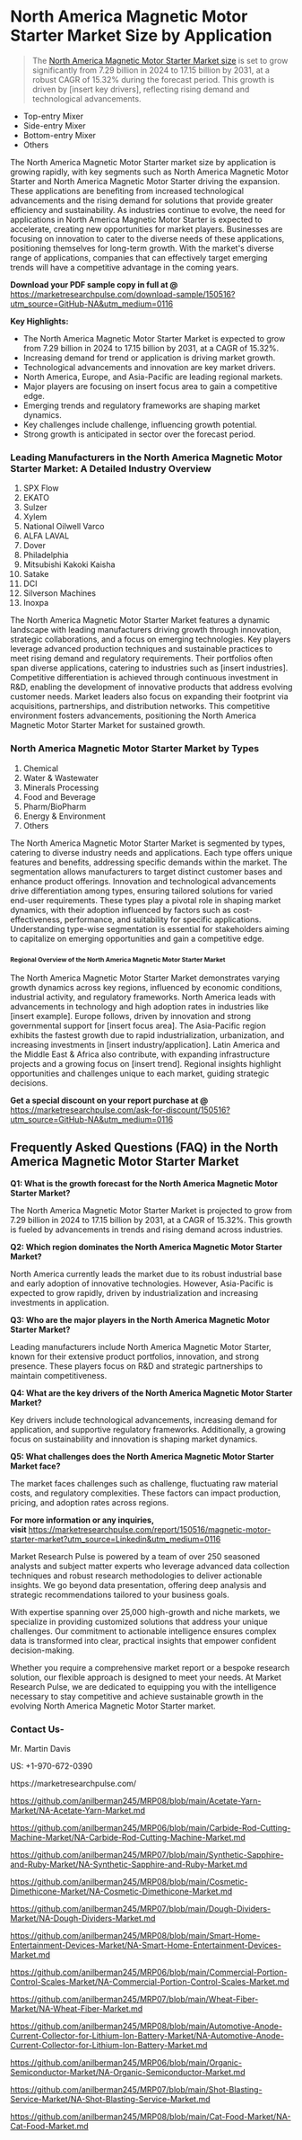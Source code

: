 <h1>North America Magnetic Motor Starter Market&nbsp;Size by Application</h1><blockquote><p>The <a href="https://marketresearchpulse.com/download-sample/150516?utm_source=GitHub-NA&amp;utm_medium=0116">North America Magnetic Motor Starter Market size</a> is set to grow significantly from 7.29 billion in 2024 to 17.15 billion by 2031, at a robust CAGR of 15.32% during the forecast period. This growth is driven by [insert key drivers], reflecting rising demand and technological advancements.</p></blockquote><ul><li>Top-entry Mixer<li> Side-entry Mixer<li> Bottom-entry Mixer<li> Others</li></ul><p>The North America Magnetic Motor Starter market size by application is growing rapidly, with key segments such as North America Magnetic Motor Starter and North America Magnetic Motor Starter driving the expansion. These applications are benefiting from increased technological advancements and the rising demand for solutions that provide greater efficiency and sustainability. As industries continue to evolve, the need for applications in North America Magnetic Motor Starter is expected to accelerate, creating new opportunities for market players. Businesses are focusing on innovation to cater to the diverse needs of these applications, positioning themselves for long-term growth. With the market's diverse range of applications, companies that can effectively target emerging trends will have a competitive advantage in the coming years.</p><p><strong>Download your PDF sample copy in full at @ </strong><a href="https://marketresearchpulse.com/download-sample/150516?utm_source=GitHub-NA&amp;utm_medium=0116">https://marketresearchpulse.com/download-sample/150516?utm_source=GitHub-NA&amp;utm_medium=0116</a></p><p><strong>Key Highlights: </strong></p><ul><li>The North America Magnetic Motor Starter Market is expected to grow from 7.29 billion in 2024 to 17.15 billion by 2031, at a CAGR of 15.32%.</li><li>Increasing demand for trend or application is driving market growth.</li><li>Technological advancements and innovation are key market drivers.</li><li>North America, Europe, and Asia-Pacific are leading regional markets.</li><li>Major players are focusing on insert focus area to gain a competitive edge.</li><li>Emerging trends and regulatory frameworks are shaping market dynamics.</li><li>Key challenges include challenge, influencing growth potential.</li><li>Strong growth is anticipated in sector over the forecast period.</li></ul><h3>Leading Manufacturers in the North America Magnetic Motor Starter Market: A Detailed Industry Overview</h3><ol><li>SPX Flow</li><li>EKATO</li><li>Sulzer</li><li>Xylem</li><li>National Oilwell Varco</li><li>ALFA LAVAL</li><li>Dover</li><li>Philadelphia</li><li>Mitsubishi Kakoki Kaisha</li><li>Satake</li><li>DCI</li><li>Silverson Machines</li><li>Inoxpa</li></ol><div class="flex max-w-full flex-col flex-grow"><div class="min-h-8 text-message flex w-full flex-col items-end gap-2 whitespace-normal break-words [.text-message+&amp;]:mt-5" dir="auto" data-message-author-role="assistant" data-message-id="fd8432e4-4910-450d-b182-61b7bfb0a01f" data-message-model-slug="gpt-4o"><div class="flex w-full flex-col gap-1 empty:hidden first:pt-[3px]"><div class="markdown prose w-full break-words dark:prose-invert light"><p>The North America Magnetic Motor Starter Market features a dynamic landscape with leading manufacturers driving growth through innovation, strategic collaborations, and a focus on emerging technologies. Key players leverage advanced production techniques and sustainable practices to meet rising demand and regulatory requirements. Their portfolios often span diverse applications, catering to industries such as [insert industries]. Competitive differentiation is achieved through continuous investment in R&amp;D, enabling the development of innovative products that address evolving customer needs. Market leaders also focus on expanding their footprint via acquisitions, partnerships, and distribution networks. This competitive environment fosters advancements, positioning the North America Magnetic Motor Starter Market for sustained growth.</p></div></div></div></div><h3>North America Magnetic Motor Starter Market by Types</h3><ol><li>Chemical<li> Water & Wastewater<li> Minerals Processing<li> Food and Beverage<li> Pharm/BioPharm<li> Energy & Environment<li> Others</li></ol><div class="flex max-w-full flex-col flex-grow"><div class="min-h-8 text-message flex w-full flex-col items-end gap-2 whitespace-normal break-words [.text-message+&amp;]:mt-5" dir="auto" data-message-author-role="assistant" data-message-id="084470be-0bb7-4664-bddf-5156b4f41249" data-message-model-slug="gpt-4o-mini"><div class="flex w-full flex-col gap-1 empty:hidden first:pt-[3px]"><div class="markdown prose w-full break-words dark:prose-invert light"><p>The North America Magnetic Motor Starter Market is segmented by types, catering to diverse industry needs and applications. Each type offers unique features and benefits, addressing specific demands within the market. The segmentation allows manufacturers to target distinct customer bases and enhance product offerings. Innovation and technological advancements drive differentiation among types, ensuring tailored solutions for varied end-user requirements. These types play a pivotal role in shaping market dynamics, with their adoption influenced by factors such as cost-effectiveness, performance, and suitability for specific applications. Understanding type-wise segmentation is essential for stakeholders aiming to capitalize on emerging opportunities and gain a competitive edge.</p></div></div></div></div><h3><span style="font-size: 11px;">Regional Overview of the North America Magnetic Motor Starter Market</span></h3><div class="flex max-w-full flex-col flex-grow"><div class="min-h-8 text-message flex w-full flex-col items-end gap-2 whitespace-normal break-words [.text-message+&amp;]:mt-5" dir="auto" data-message-author-role="assistant" data-message-id="e9038762-ce64-4e30-91c9-9bd413514231" data-message-model-slug="gpt-4o-mini"><div class="flex w-full flex-col gap-1 empty:hidden first:pt-[3px]"><div class="markdown prose w-full break-words dark:prose-invert light"><p>The North America Magnetic Motor Starter Market demonstrates varying growth dynamics across key regions, influenced by economic conditions, industrial activity, and regulatory frameworks. North America leads with advancements in technology and high adoption rates in industries like [insert example]. Europe follows, driven by innovation and strong governmental support for [insert focus area]. The Asia-Pacific region exhibits the fastest growth due to rapid industrialization, urbanization, and increasing investments in [insert industry/application]. Latin America and the Middle East &amp; Africa also contribute, with expanding infrastructure projects and a growing focus on [insert trend]. Regional insights highlight opportunities and challenges unique to each market, guiding strategic decisions.</p></div></div></div></div><p><strong>Get a special discount on your report purchase at @ </strong><a href="https://marketresearchpulse.com/ask-for-discount/150516?utm_source=GitHub-NA&amp;utm_medium=0116">https://marketresearchpulse.com/ask-for-discount/150516?utm_source=GitHub-NA&amp;utm_medium=0116</a></p><h2>Frequently Asked Questions (FAQ) in the North America Magnetic Motor Starter Market</h2><p><strong>Q1: What is the growth forecast for the North America Magnetic Motor Starter Market?</strong></p><p>The North America Magnetic Motor Starter Market is projected to grow from 7.29 billion in 2024 to 17.15 billion by 2031, at a CAGR of 15.32%. This growth is fueled by advancements in trends and rising demand across industries.</p><p><strong>Q2: Which region dominates the North America Magnetic Motor Starter Market?</strong></p><p>North America currently leads the market due to its robust industrial base and early adoption of innovative technologies. However, Asia-Pacific is expected to grow rapidly, driven by industrialization and increasing investments in application.</p><p><strong>Q3: Who are the major players in the North America Magnetic Motor Starter Market?</strong></p><p>Leading manufacturers include North America Magnetic Motor Starter, known for their extensive product portfolios, innovation, and strong presence. These players focus on R&amp;D and strategic partnerships to maintain competitiveness.</p><p><strong>Q4: What are the key drivers of the North America Magnetic Motor Starter Market?</strong></p><p>Key drivers include technological advancements, increasing demand for application, and supportive regulatory frameworks. Additionally, a growing focus on sustainability and innovation is shaping market dynamics.</p><p><strong>Q5: What challenges does the North America Magnetic Motor Starter Market face?</strong></p><p>The market faces challenges such as challenge, fluctuating raw material costs, and regulatory complexities. These factors can impact production, pricing, and adoption rates across regions.</p><p><strong>For more information or any inquiries, visit&nbsp;</strong><a href="https://marketresearchpulse.com/report/150516/magnetic-motor-starter-market?utm_source=Linkedin&utm_medium=0116">https://marketresearchpulse.com/report/150516/magnetic-motor-starter-market?utm_source=Linkedin&utm_medium=0116</a></p><p>Market Research Pulse is powered by a team of over 250 seasoned analysts and subject matter experts who leverage advanced data collection techniques and robust research methodologies to deliver actionable insights. We go beyond data presentation, offering deep analysis and strategic recommendations tailored to your business goals.</p><p>With expertise spanning over 25,000 high-growth and niche markets, we specialize in providing customized solutions that address your unique challenges. Our commitment to actionable intelligence ensures complex data is transformed into clear, practical insights that empower confident decision-making.</p><p>Whether you require a comprehensive market report or a bespoke research solution, our flexible approach is designed to meet your needs. At Market Research Pulse, we are dedicated to equipping you with the intelligence necessary to stay competitive and achieve sustainable growth in the evolving North America Magnetic Motor Starter market.</p><h3><strong>Contact Us-</strong></h3><p>Mr. Martin Davis</p><p>US: +1-970-672-0390</p><p>https://marketresearchpulse.com/</p><p><a href="https://github.com/anilberman245/MRP08/blob/main/Acetate-Yarn-Market/NA-Acetate-Yarn-Market.md">https://github.com/anilberman245/MRP08/blob/main/Acetate-Yarn-Market/NA-Acetate-Yarn-Market.md</a></p><p><a href="https://github.com/anilberman245/MRP06/blob/main/Carbide-Rod-Cutting-Machine-Market/NA-Carbide-Rod-Cutting-Machine-Market.md">https://github.com/anilberman245/MRP06/blob/main/Carbide-Rod-Cutting-Machine-Market/NA-Carbide-Rod-Cutting-Machine-Market.md</a></p><p><a href="https://github.com/anilberman245/MRP07/blob/main/Synthetic-Sapphire-and-Ruby-Market/NA-Synthetic-Sapphire-and-Ruby-Market.md">https://github.com/anilberman245/MRP07/blob/main/Synthetic-Sapphire-and-Ruby-Market/NA-Synthetic-Sapphire-and-Ruby-Market.md</a></p><p><a href="https://github.com/anilberman245/MRP08/blob/main/Cosmetic-Dimethicone-Market/NA-Cosmetic-Dimethicone-Market.md">https://github.com/anilberman245/MRP08/blob/main/Cosmetic-Dimethicone-Market/NA-Cosmetic-Dimethicone-Market.md</a></p><p><a href="https://github.com/anilberman245/MRP07/blob/main/Dough-Dividers-Market/NA-Dough-Dividers-Market.md">https://github.com/anilberman245/MRP07/blob/main/Dough-Dividers-Market/NA-Dough-Dividers-Market.md</a></p><p><a href="https://github.com/anilberman245/MRP08/blob/main/Smart-Home-Entertainment-Devices-Market/NA-Smart-Home-Entertainment-Devices-Market.md">https://github.com/anilberman245/MRP08/blob/main/Smart-Home-Entertainment-Devices-Market/NA-Smart-Home-Entertainment-Devices-Market.md</a></p><p><a href="https://github.com/anilberman245/MRP06/blob/main/Commercial-Portion-Control-Scales-Market/NA-Commercial-Portion-Control-Scales-Market.md">https://github.com/anilberman245/MRP06/blob/main/Commercial-Portion-Control-Scales-Market/NA-Commercial-Portion-Control-Scales-Market.md</a></p><p><a href="https://github.com/anilberman245/MRP07/blob/main/Wheat-Fiber-Market/NA-Wheat-Fiber-Market.md">https://github.com/anilberman245/MRP07/blob/main/Wheat-Fiber-Market/NA-Wheat-Fiber-Market.md</a></p><p><a href="https://github.com/anilberman245/MRP08/blob/main/Automotive-Anode-Current-Collector-for-Lithium-Ion-Battery-Market/NA-Automotive-Anode-Current-Collector-for-Lithium-Ion-Battery-Market.md">https://github.com/anilberman245/MRP08/blob/main/Automotive-Anode-Current-Collector-for-Lithium-Ion-Battery-Market/NA-Automotive-Anode-Current-Collector-for-Lithium-Ion-Battery-Market.md</a></p><p><a href="https://github.com/anilberman245/MRP06/blob/main/Organic-Semiconductor-Market/NA-Organic-Semiconductor-Market.md">https://github.com/anilberman245/MRP06/blob/main/Organic-Semiconductor-Market/NA-Organic-Semiconductor-Market.md</a></p><p><a href="https://github.com/anilberman245/MRP07/blob/main/Shot-Blasting-Service-Market/NA-Shot-Blasting-Service-Market.md">https://github.com/anilberman245/MRP07/blob/main/Shot-Blasting-Service-Market/NA-Shot-Blasting-Service-Market.md</a></p><p><a href="https://github.com/anilberman245/MRP08/blob/main/Cat-Food-Market/NA-Cat-Food-Market.md">https://github.com/anilberman245/MRP08/blob/main/Cat-Food-Market/NA-Cat-Food-Market.md</a></p>
